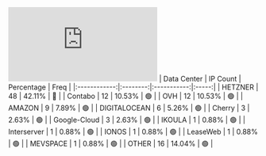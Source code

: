 ![Diagramm](https://github.com/obajay/StateSync-snapshots/blob/main/Projects/Kyve/1/README.md)
| Data Center | IP Count | Percentage | Freq |
|:------------:|:--------:|:-----------:|:-----:|
| HETZNER | 48 | 42.11% | 🔴 |
| Contabo | 12 | 10.53% | 🟢 |
| OVH | 12 | 10.53% | 🟢 |
| AMAZON | 9 | 7.89% | 🟢 |
| DIGITALOCEAN | 6 | 5.26% | 🟢 |
| Cherry | 3 | 2.63% | 🟢 |
| Google-Cloud | 3 | 2.63% | 🟢 |
| IKOULA | 1 | 0.88% | 🟢 |
| Interserver | 1 | 0.88% | 🟢 |
| IONOS | 1 | 0.88% | 🟢 |
| LeaseWeb | 1 | 0.88% | 🟢 |
| MEVSPACE | 1 | 0.88% | 🟢 |
| OTHER | 16 | 14.04% | 🟢 |